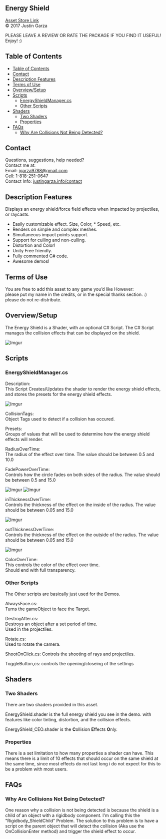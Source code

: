 Energy Shield
-------------------------------------
[Asset Store Link](http://u3d.as/8jm)  
© 2017 Justin Garza

PLEASE LEAVE A REVIEW OR RATE THE PACKAGE IF YOU FIND IT USEFUL!
Enjoy! :)

## Table of Contents

<!-- TOC -->

- [Table of Contents](#table-of-contents)
- [Contact](#contact)
- [Description Features](#description-features)
- [Terms of Use](#terms-of-use)
- [Overview/Setup](#overviewsetup)
- [Scripts](#scripts)
    - [EnergyShieldManager.cs](#energyshieldmanagercs)
    - [Other Scripts](#other-scripts)
- [Shaders](#shaders)
    - [Two Shaders](#two-shaders)
    - [Properties](#properties)
- [FAQs](#faqs)
    - [Why Are Collisions Not Being Detected?](#why-are-collisions-not-being-detected)

<!-- /TOC -->

## Contact  

Questions, suggestions, help needed?  
Contact me at:  
Email: jgarza9788@gmail.com  
Cell: 1-818-251-0647  
Contact Info: [justingarza.info/contact](http://justingarza.info/contact/)

## Description Features

Displays an energy shield/force field effects when impacted by projectiles, or raycasts.

* Easily customizable effect. Size, Color, * Speed, etc.
* Renders on simple and complex meshes.
* Simultaneous impact points support.
* Support for culling and non-culling.
* Distortion and Color!
* Unity Free friendly.
* Fully commented C# code.
* Awesome demos!


## Terms of Use

You are free to add this asset to any game you’d like
However:  
please put my name in the credits, or in the special thanks section. :)  
please do not re-distribute.  

## Overview/Setup 

The Energy Shield is a Shader, with an optional C# Script.
The C# Script manages the collision effects that can be displayed on the shield.

![Imgur](http://i.imgur.com/LJ3elCm.gif)

## Scripts 

### EnergyShieldManager.cs
Description:  
This Script Creates/Updates the shader to render the energy shield effects, and stores the presets for the energy shield effects.

![Imgur](http://i.imgur.com/R5edvcX.png)

CollisionTags:  
Object Tags used to detect if a collision has occured.

Presets:  
Groups of values that will be used to determine how the energy shield effects will render.  

RadiusOverTime:  
The radius of the effect over time.
The value should be between 0.5 and 10.0

FadePowerOverTime:  
Controls how the circle fades on both sides of the radius.
The value should be between 0.5 and 15.0

![Imgur](http://i.imgur.com/yIgmDiwm.png)
![Imgur](http://i.imgur.com/YBc05nem.png)

inThicknessOverTime:  
Controls the thickness of the effect on the inside of the radius.
The value should be between 0.05 and 15.0

![Imgur](http://i.imgur.com/9JkfjpNm.png)

outThicknessOverTime:  
Controls the thickness of the effect on the outside of the radius.
The value should be between 0.05 and 15.0

![Imgur](http://i.imgur.com/pgZruxxm.png)

ColorOverTime:  
This controls the color of the effect over time.  
Should end with full transparency.

### Other Scripts
The Other scripts are basically just used for the Demos.

AlwaysFace.cs:  
Turns the gameObject to face the Target.  

DestroyAfter.cs:  
Destroys an object after a set period of time.  
Used in the projectiles.

Rotate.cs:  
Used to rotate the camera.

ShootOnClick.cs:
Controls the shooting of rays and projectiles.

ToggleButton,cs:
controls the opening/closeing of the settings

## Shaders 

### Two Shaders  
There are two shaders provided in this asset.

EnergyShield.shader is the full energy shield you see in the demo. with features like color tinting, distortion, and the collision effects.

EnergyShield_CEO.shader is the **C**ollision **E**ffects **O**nly.

### Properties
There is a set limitation to how many properties a shader can have. This means there is a limit of 10 effects that should occur on the same shield at the same time, since most effects do not last long i do not expect for this to be a problem with most users.

## FAQs 

### Why Are Collisions Not Being Detected?
One reason why a collision is not being detected is because the shield is a child of an object with a rigidbody component. I'm calling this the "Rigidbody_ShieldChild" Problem. The solution to this problem is to have a script on the parent object that will detect the collision (Aka use the OnCollisionEnter method) and trigger the shield effect to occur.




